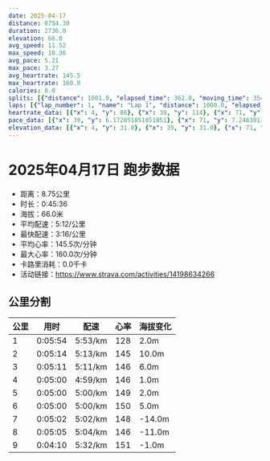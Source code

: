 ```yaml
---
date: 2025-04-17
distance: 8754.30
duration: 2736.0
elevation: 66.0
avg_speed: 11.52
max_speed: 18.36
avg_pace: 5.21
max_pace: 3.27
avg_heartrate: 145.5
max_heartrate: 160.0
calories: 0.0
splits: [{"distance": 1001.0, "elapsed_time": 362.0, "moving_time": 354.0, "average_speed": 2.83, "pace": 5.889293286219081, "average_heartrate": 128.59714285714287, "elevation_difference": 2.0, "split_number": 1}, {"distance": 1002.0, "elapsed_time": 314.0, "moving_time": 314.0, "average_speed": 3.19, "pace": 5.224670846394984, "average_heartrate": 145.5, "elevation_difference": 10.0, "split_number": 2}, {"distance": 997.5, "elapsed_time": 311.0, "moving_time": 311.0, "average_speed": 3.21, "pace": 5.192118380062305, "average_heartrate": 146.2604501607717, "elevation_difference": 6.0, "split_number": 3}, {"distance": 1002.0, "elapsed_time": 300.0, "moving_time": 300.0, "average_speed": 3.34, "pace": 4.9900299401197605, "average_heartrate": 146.96, "elevation_difference": 1.0, "split_number": 4}, {"distance": 1000.0, "elapsed_time": 300.0, "moving_time": 300.0, "average_speed": 3.33, "pace": 5.005015015015014, "average_heartrate": 149.33, "elevation_difference": 2.0, "split_number": 5}, {"distance": 998.5, "elapsed_time": 300.0, "moving_time": 300.0, "average_speed": 3.33, "pace": 5.005015015015014, "average_heartrate": 150.63333333333333, "elevation_difference": 5.0, "split_number": 6}, {"distance": 999.5, "elapsed_time": 302.0, "moving_time": 302.0, "average_speed": 3.31, "pace": 5.035256797583081, "average_heartrate": 148.2682119205298, "elevation_difference": -14.0, "split_number": 7}, {"distance": 1000.5, "elapsed_time": 305.0, "moving_time": 305.0, "average_speed": 3.28, "pace": 5.081310975609756, "average_heartrate": 146.1639344262295, "elevation_difference": -11.0, "split_number": 8}, {"distance": 753.3, "elapsed_time": 250.0, "moving_time": 250.0, "average_speed": 3.01, "pace": 5.537109634551495, "average_heartrate": 151.72357723577235, "elevation_difference": -1.0, "split_number": 9}]
laps: [{"lap_number": 1, "name": "Lap 1", "distance": 1000.0, "elapsed_time": 360.0, "moving_time": 360.0, "average_speed": 2.78, "pace": 5.9952158273381295, "average_heartrate": 126.66666666666667, "max_heartrate": 145, "start_date": "2025-04-17 06:16:36+00:00", "elevation_difference": 10.0}, {"lap_number": 2, "name": "Lap 2", "distance": 1000.0, "elapsed_time": 313.0, "moving_time": 313.0, "average_speed": 3.19, "pace": 5.224670846394984, "average_heartrate": 146.0, "max_heartrate": 154, "start_date": "2025-04-17 06:22:38+00:00", "elevation_difference": 13.0}, {"lap_number": 3, "name": "Lap 3", "distance": 1000.0, "elapsed_time": 311.0, "moving_time": 311.0, "average_speed": 3.22, "pace": 5.175993788819875, "average_heartrate": 145.75, "max_heartrate": 151, "start_date": "2025-04-17 06:27:52+00:00", "elevation_difference": 9.0}, {"lap_number": 4, "name": "Lap 4", "distance": 1000.0, "elapsed_time": 299.0, "moving_time": 299.0, "average_speed": 3.34, "pace": 4.9900299401197605, "average_heartrate": 146.8181818181818, "max_heartrate": 152, "start_date": "2025-04-17 06:33:03+00:00", "elevation_difference": 8.0}, {"lap_number": 5, "name": "Lap 5", "distance": 1000.0, "elapsed_time": 299.0, "moving_time": 299.0, "average_speed": 3.34, "pace": 4.9900299401197605, "average_heartrate": 149.25, "max_heartrate": 155, "start_date": "2025-04-17 06:38:03+00:00", "elevation_difference": 9.0}, {"lap_number": 6, "name": "Lap 6", "distance": 1000.0, "elapsed_time": 300.0, "moving_time": 300.0, "average_speed": 3.33, "pace": 5.005015015015014, "average_heartrate": 151.0, "max_heartrate": 160, "start_date": "2025-04-17 06:43:03+00:00", "elevation_difference": 10.0}, {"lap_number": 7, "name": "Lap 7", "distance": 1000.0, "elapsed_time": 302.0, "moving_time": 302.0, "average_speed": 3.31, "pace": 5.035256797583081, "average_heartrate": 148.1818181818182, "max_heartrate": 155, "start_date": "2025-04-17 06:48:03+00:00", "elevation_difference": 0.0}, {"lap_number": 8, "name": "Lap 8", "distance": 1000.0, "elapsed_time": 304.0, "moving_time": 304.0, "average_speed": 3.29, "pace": 5.065866261398176, "average_heartrate": 146.33333333333334, "max_heartrate": 151, "start_date": "2025-04-17 06:53:05+00:00", "elevation_difference": 2.0}, {"lap_number": 9, "name": "Lap 9", "distance": 754.25, "elapsed_time": 250.0, "moving_time": 250.0, "average_speed": 3.02, "pace": 5.518774834437085, "average_heartrate": 152.0, "max_heartrate": 158, "start_date": "2025-04-17 06:58:10+00:00", "elevation_difference": 7.0}]
heartrate_data: [{"x": 4, "y": 86}, {"x": 39, "y": 114}, {"x": 71, "y": 119}, {"x": 102, "y": 131}, {"x": 131, "y": 131}, {"x": 174, "y": 132}, {"x": 205, "y": 121}, {"x": 235, "y": 136}, {"x": 264, "y": 145}, {"x": 293, "y": 130}, {"x": 321, "y": 138}, {"x": 350, "y": 137}, {"x": 378, "y": 140}, {"x": 406, "y": 141}, {"x": 435, "y": 138}, {"x": 464, "y": 147}, {"x": 491, "y": 148}, {"x": 518, "y": 148}, {"x": 544, "y": 145}, {"x": 571, "y": 145}, {"x": 598, "y": 151}, {"x": 625, "y": 154}, {"x": 652, "y": 149}, {"x": 680, "y": 147}, {"x": 708, "y": 147}, {"x": 736, "y": 147}, {"x": 764, "y": 151}, {"x": 791, "y": 144}, {"x": 822, "y": 145}, {"x": 848, "y": 146}, {"x": 875, "y": 146}, {"x": 901, "y": 146}, {"x": 927, "y": 146}, {"x": 954, "y": 141}, {"x": 980, "y": 143}, {"x": 1007, "y": 142}, {"x": 1034, "y": 151}, {"x": 1061, "y": 152}, {"x": 1088, "y": 149}, {"x": 1114, "y": 152}, {"x": 1140, "y": 147}, {"x": 1166, "y": 144}, {"x": 1192, "y": 142}, {"x": 1218, "y": 145}, {"x": 1244, "y": 146}, {"x": 1269, "y": 145}, {"x": 1296, "y": 149}, {"x": 1322, "y": 142}, {"x": 1348, "y": 145}, {"x": 1375, "y": 146}, {"x": 1402, "y": 146}, {"x": 1428, "y": 153}, {"x": 1455, "y": 155}, {"x": 1482, "y": 155}, {"x": 1508, "y": 154}, {"x": 1534, "y": 152}, {"x": 1558, "y": 146}, {"x": 1585, "y": 148}, {"x": 1611, "y": 145}, {"x": 1638, "y": 146}, {"x": 1665, "y": 145}, {"x": 1690, "y": 148}, {"x": 1716, "y": 151}, {"x": 1742, "y": 147}, {"x": 1768, "y": 153}, {"x": 1795, "y": 156}, {"x": 1821, "y": 154}, {"x": 1847, "y": 156}, {"x": 1874, "y": 160}, {"x": 1900, "y": 155}, {"x": 1926, "y": 151}, {"x": 1952, "y": 150}, {"x": 1979, "y": 148}, {"x": 2007, "y": 146}, {"x": 2034, "y": 149}, {"x": 2060, "y": 144}, {"x": 2087, "y": 148}, {"x": 2112, "y": 146}, {"x": 2139, "y": 145}, {"x": 2166, "y": 148}, {"x": 2192, "y": 151}, {"x": 2218, "y": 147}, {"x": 2246, "y": 145}, {"x": 2273, "y": 148}, {"x": 2300, "y": 148}, {"x": 2327, "y": 145}, {"x": 2354, "y": 144}, {"x": 2379, "y": 142}, {"x": 2406, "y": 146}, {"x": 2433, "y": 146}, {"x": 2460, "y": 147}, {"x": 2486, "y": 147}, {"x": 2513, "y": 148}, {"x": 2541, "y": 150}, {"x": 2581, "y": 151}, {"x": 2613, "y": 143}, {"x": 2641, "y": 156}, {"x": 2668, "y": 158}, {"x": 2693, "y": 158}, {"x": 2719, "y": 152}]
pace_data: [{"x": 39, "y": 6.172851851851851}, {"x": 71, "y": 7.246391304347826}, {"x": 102, "y": 5.5555666666666665}, {"x": 131, "y": 5.376354838709677}, {"x": 174, "y": 14.44254766031196}, {"x": 205, "y": 6.944458333333333}, {"x": 235, "y": 4.901970588235294}, {"x": 264, "y": 6.41026923076923}, {"x": 293, "y": 5.747137931034483}, {"x": 321, "y": 5.208343749999999}, {"x": 350, "y": 5.208343749999999}, {"x": 378, "y": 5.376354838709677}, {"x": 406, "y": 6.172851851851851}, {"x": 435, "y": 5.5555666666666665}, {"x": 464, "y": 5.208343749999999}, {"x": 491, "y": 4.761914285714285}, {"x": 518, "y": 5.208343749999999}, {"x": 544, "y": 4.901970588235294}, {"x": 571, "y": 5.5555666666666665}, {"x": 598, "y": 5.050515151515151}, {"x": 625, "y": 5.208343749999999}, {"x": 652, "y": 5.5555666666666665}, {"x": 680, "y": 5.050515151515151}, {"x": 708, "y": 5.376354838709677}, {"x": 736, "y": 4.901970588235294}, {"x": 764, "y": 5.208343749999999}, {"x": 791, "y": 5.050515151515151}, {"x": 822, "y": 5.376354838709677}, {"x": 848, "y": 5.050515151515151}, {"x": 875, "y": 5.050515151515151}, {"x": 901, "y": 5.208343749999999}, {"x": 927, "y": 4.761914285714285}, {"x": 954, "y": 5.050515151515151}, {"x": 980, "y": 5.050515151515151}, {"x": 1007, "y": 5.208343749999999}, {"x": 1034, "y": 4.761914285714285}, {"x": 1061, "y": 5.208343749999999}, {"x": 1088, "y": 5.050515151515151}, {"x": 1114, "y": 4.901970588235294}, {"x": 1140, "y": 4.761914285714285}, {"x": 1166, "y": 4.761914285714285}, {"x": 1192, "y": 4.901970588235294}, {"x": 1218, "y": 4.761914285714285}, {"x": 1244, "y": 4.901970588235294}, {"x": 1269, "y": 4.504513513513513}, {"x": 1296, "y": 4.901970588235294}, {"x": 1322, "y": 4.761914285714285}, {"x": 1348, "y": 4.901970588235294}, {"x": 1375, "y": 5.208343749999999}, {"x": 1402, "y": 5.376354838709677}, {"x": 1428, "y": 5.208343749999999}, {"x": 1455, "y": 4.901970588235294}, {"x": 1482, "y": 5.050515151515151}, {"x": 1508, "y": 4.761914285714285}, {"x": 1534, "y": 5.050515151515151}, {"x": 1558, "y": 4.504513513513513}, {"x": 1585, "y": 5.050515151515151}, {"x": 1611, "y": 5.050515151515151}, {"x": 1638, "y": 5.5555666666666665}, {"x": 1665, "y": 5.050515151515151}, {"x": 1690, "y": 4.761914285714285}, {"x": 1716, "y": 4.629638888888889}, {"x": 1742, "y": 5.050515151515151}, {"x": 1768, "y": 4.901970588235294}, {"x": 1795, "y": 5.050515151515151}, {"x": 1821, "y": 4.761914285714285}, {"x": 1847, "y": 4.504513513513513}, {"x": 1874, "y": 5.050515151515151}, {"x": 1900, "y": 4.901970588235294}, {"x": 1926, "y": 4.901970588235294}, {"x": 1952, "y": 5.050515151515151}, {"x": 1979, "y": 5.208343749999999}, {"x": 2007, "y": 5.5555666666666665}, {"x": 2034, "y": 5.050515151515151}, {"x": 2060, "y": 4.761914285714285}, {"x": 2087, "y": 5.050515151515151}, {"x": 2112, "y": 4.761914285714285}, {"x": 2139, "y": 5.208343749999999}, {"x": 2166, "y": 4.901970588235294}, {"x": 2192, "y": 5.208343749999999}, {"x": 2218, "y": 5.376354838709677}, {"x": 2246, "y": 5.208343749999999}, {"x": 2273, "y": 5.376354838709677}, {"x": 2300, "y": 5.208343749999999}, {"x": 2327, "y": 5.050515151515151}, {"x": 2354, "y": 4.901970588235294}, {"x": 2379, "y": 5.050515151515151}, {"x": 2406, "y": 5.208343749999999}, {"x": 2433, "y": 5.208343749999999}, {"x": 2460, "y": 5.5555666666666665}, {"x": 2486, "y": 5.376354838709677}, {"x": 2513, "y": 5.747137931034483}, {"x": 2541, "y": 5.208343749999999}, {"x": 2581, "y": 8.371019588146659}, {"x": 2613, "y": 6.172851851851851}, {"x": 2641, "y": 5.208343749999999}, {"x": 2668, "y": 5.050515151515151}, {"x": 2693, "y": 4.504513513513513}, {"x": 2719, "y": 4.901970588235294}]
elevation_data: [{"x": 4, "y": 31.0}, {"x": 39, "y": 31.0}, {"x": 71, "y": 32.0}, {"x": 102, "y": 33.0}, {"x": 131, "y": 32.0}, {"x": 174, "y": 26.0}, {"x": 205, "y": 28.0}, {"x": 235, "y": 32.0}, {"x": 264, "y": 31.0}, {"x": 293, "y": 32.0}, {"x": 321, "y": 32.0}, {"x": 350, "y": 33.0}, {"x": 378, "y": 32.0}, {"x": 406, "y": 33.0}, {"x": 435, "y": 35.0}, {"x": 464, "y": 38.0}, {"x": 491, "y": 39.0}, {"x": 518, "y": 39.0}, {"x": 544, "y": 38.0}, {"x": 571, "y": 38.0}, {"x": 598, "y": 41.0}, {"x": 625, "y": 42.0}, {"x": 652, "y": 42.0}, {"x": 680, "y": 44.0}, {"x": 708, "y": 46.0}, {"x": 736, "y": 47.0}, {"x": 764, "y": 48.0}, {"x": 791, "y": 49.0}, {"x": 822, "y": 50.0}, {"x": 848, "y": 50.0}, {"x": 875, "y": 49.0}, {"x": 901, "y": 48.0}, {"x": 927, "y": 48.0}, {"x": 954, "y": 48.0}, {"x": 980, "y": 48.0}, {"x": 1007, "y": 50.0}, {"x": 1034, "y": 52.0}, {"x": 1061, "y": 54.0}, {"x": 1088, "y": 56.0}, {"x": 1114, "y": 57.0}, {"x": 1140, "y": 56.0}, {"x": 1166, "y": 54.0}, {"x": 1192, "y": 53.0}, {"x": 1218, "y": 51.0}, {"x": 1244, "y": 51.0}, {"x": 1269, "y": 50.0}, {"x": 1296, "y": 49.0}, {"x": 1322, "y": 49.0}, {"x": 1348, "y": 49.0}, {"x": 1375, "y": 49.0}, {"x": 1402, "y": 51.0}, {"x": 1428, "y": 53.0}, {"x": 1455, "y": 55.0}, {"x": 1482, "y": 57.0}, {"x": 1508, "y": 56.0}, {"x": 1534, "y": 55.0}, {"x": 1558, "y": 54.0}, {"x": 1585, "y": 52.0}, {"x": 1611, "y": 51.0}, {"x": 1638, "y": 50.0}, {"x": 1665, "y": 50.0}, {"x": 1690, "y": 49.0}, {"x": 1716, "y": 49.0}, {"x": 1742, "y": 49.0}, {"x": 1768, "y": 50.0}, {"x": 1795, "y": 52.0}, {"x": 1821, "y": 54.0}, {"x": 1847, "y": 56.0}, {"x": 1874, "y": 58.0}, {"x": 1900, "y": 57.0}, {"x": 1926, "y": 54.0}, {"x": 1952, "y": 53.0}, {"x": 1979, "y": 52.0}, {"x": 2007, "y": 51.0}, {"x": 2034, "y": 51.0}, {"x": 2060, "y": 50.0}, {"x": 2087, "y": 48.0}, {"x": 2112, "y": 46.0}, {"x": 2139, "y": 44.0}, {"x": 2166, "y": 43.0}, {"x": 2192, "y": 43.0}, {"x": 2218, "y": 40.0}, {"x": 2246, "y": 39.0}, {"x": 2273, "y": 40.0}, {"x": 2300, "y": 40.0}, {"x": 2327, "y": 38.0}, {"x": 2354, "y": 36.0}, {"x": 2379, "y": 33.0}, {"x": 2406, "y": 33.0}, {"x": 2433, "y": 32.0}, {"x": 2460, "y": 32.0}, {"x": 2486, "y": 32.0}, {"x": 2513, "y": 32.0}, {"x": 2541, "y": 33.0}, {"x": 2581, "y": 28.0}, {"x": 2613, "y": 27.0}, {"x": 2641, "y": 33.0}, {"x": 2668, "y": 33.0}, {"x": 2693, "y": 32.0}, {"x": 2719, "y": 31.0}]
---
```


# 2025年04月17日 跑步数据

- 距离：8.75公里
- 时长：0:45:36
- 海拔：66.0米
- 平均配速：5:12/公里
- 最快配速：3:16/公里
- 平均心率：145.5次/分钟
- 最大心率：160.0次/分钟
- 卡路里消耗：0.0千卡
- 活动链接：https://www.strava.com/activities/14198634266

## 公里分割

| 公里 | 用时 | 配速 | 心率 | 海拔变化 |
|------|------|------|------|------|
| 1 | 0:05:54 | 5:53/km | 128 | 2.0m |
| 2 | 0:05:14 | 5:13/km | 145 | 10.0m |
| 3 | 0:05:11 | 5:11/km | 146 | 6.0m |
| 4 | 0:05:00 | 4:59/km | 146 | 1.0m |
| 5 | 0:05:00 | 5:00/km | 149 | 2.0m |
| 6 | 0:05:00 | 5:00/km | 150 | 5.0m |
| 7 | 0:05:02 | 5:02/km | 148 | -14.0m |
| 8 | 0:05:05 | 5:04/km | 146 | -11.0m |
| 9 | 0:04:10 | 5:32/km | 151 | -1.0m |

